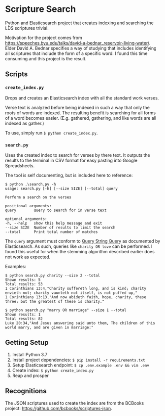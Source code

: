 # Scripture Search

Python and Elasticsearch project that creates indexing and searching the LDS
scriptures trivial.

Motivation for the project comes from
https://speeches.byu.edu/talks/david-a-bednar_reservoir-living-water/.
Elder David A. Bednar specifies a way of studying that includes identifying all
scriptures that include the form of a specific word. I found this time
consuming and this project is the result.

## Scripts

### `create_index.py`

Drops and creates an Elasticsearch index with all the standard work verses.

Verse text is analyzed before being indexed in such a way that only the roots
of words are indexed. The resulting benefit is searching for all forms of a
word becomes easier. (E.g. gathered, gathering, and like words are all indexed
as gather.)

To use, simply run `$ python create_index.py`.

### `search.py`

Uses the created index to search for verses by there text. It outputs the
results to the terminal in CSV format for easy pasting into Google
Spreadsheets.

The tool is self documenting, but is included here to reference:

    $ python .\search.py -h
    usage: search.py [-h] [--size SIZE] [--total] query

    Perform a search on the verses

    positional arguments:
    query        Query to search for in verse text

    optional arguments:
    -h, --help   show this help message and exit
    --size SIZE  Number of results to limit the search
    --total      Print total number of matches

The `query` argument must conform to [Query String Query](https://www.elastic.co/guide/en/elasticsearch/reference/current/query-dsl-query-string-query.html)
as documented by Elasticsearch. As such, queries like `charity OR love` can
be performed. I found this useful for when the stemming algorithm described
earlier does not work as expected.

Examples:

    $ python search.py charity --size 2 --total
    Shown results: 5
    Total results: 53
    1 Corinthians 13:4,"Charity suffereth long, and is kind; charity envieth not; charity vaunteth not itself, is not puffed up,"
    1 Corinthians 13:13,"And now abideth faith, hope, charity, these three; but the greatest of these is charity."

    $ python search.py "marry OR marriage" --size 1 --total
    Shown results: 1
    Total results: 82
    Luke 20:34,"And Jesus answering said unto them, The children of this world marry, and are given in marriage:"

## Getting Setup

1. Install Python 3.7
2. Install project dependencies: `$ pip install -r requirements.txt`
3. Setup Elasticsearch endpoint: `$ cp .env.example .env && vim .env`
4. Create index: `$ python create_index.py`
5. Reap and prosper

## Recognitions

The JSON scriptures used to create the index are from the BCBooks project:
https://github.com/bcbooks/scriptures-json.
